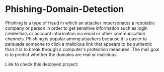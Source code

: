 # Phishing-Domain-Detection
Phishing is a type of fraud in which an attacker impersonates a reputable company or  person in order to get sensitive information such as login credentials or account  information via email or other communication channels. Phishing is popular among  attackers because it is easier to persuade someone to click a malicious link that appears  to be authentic than it is to break through a computer's protection measures. The mail goal is to predict whether the domains are real or malicious.

Link to check this deployed project: 
